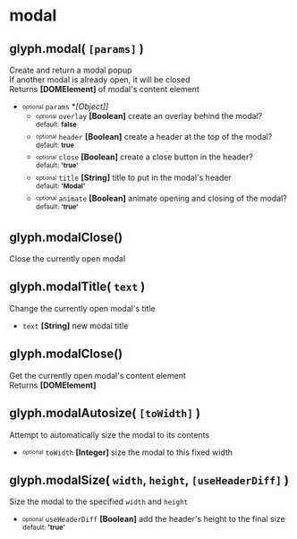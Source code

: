 # modal

## glyph.modal( `[params]` )
Create and return a modal popup  
If another modal is already open, it will be closed  
Returns **[DOMElement]** of modal's content element
- <sub><sup>optional</sup></sub> `params` **[Object]]*
	- <sub><sup>optional</sup></sub> `overlay` **[Boolean]** create an overlay behind the modal?  
		<sup>default: **false**</sup>
	- <sub><sup>optional</sup></sub> `header` **[Boolean]** create a header at the top of the modal?  
		<sup>default: **true**</sup>
	- <sub><sup>optional</sup></sub> `close` **[Boolean]** create a close button in the header?  
		<sup>default: **'true'**</sup>
	- <sub><sup>optional</sup></sub> `title` **[String]** title to put in the modal's header  
		<sup>default: **'Modal'**</sup>
	- <sub><sup>optional</sup></sub> `animate` **[Boolean]** animate opening and closing of the modal?  
		<sup>default: **'true'**</sup>
		
## glyph.modalClose()
Close the currently open modal

## glyph.modalTitle( `text` )
Change the currently open modal's title
- `text` **[String]** new modal title

## glyph.modalClose()
Get the currently open modal's content element  
Returns **[DOMElement]**

## glyph.modalAutosize( `[toWidth]` )
Attempt to automatically size the modal to its contents
- <sub><sup>optional</sup></sub> `toWidth` **[Integer]** size the modal to this fixed width

## glyph.modalSize( `width`, `height`, `[useHeaderDiff]` )
Size the modal to the specified `width` and `height`
- <sub><sup>optional</sup></sub> `useHeaderDiff` **[Boolean]** add the header's height to the final size  
	<sup>default: **'true'**</sup>
